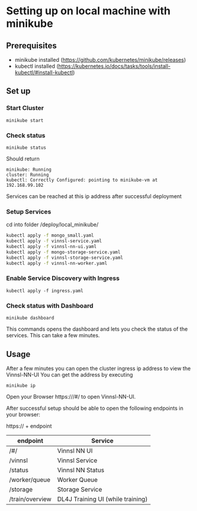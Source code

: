 # Setting up on local machine with minikube
## Prerequisites

- minikube installed (https://github.com/kubernetes/minikube/releases)
- kubectl installed (https://kubernetes.io/docs/tasks/tools/install-kubectl/#install-kubectl)

## Set up

### Start Cluster

```
minikube start
```

### Check status

```
minikube status
```

Should return 

```
minikube: Running
cluster: Running
kubectl: Correctly Configured: pointing to minikube-vm at 192.168.99.102
```

Services can be reached at this ip address after successful deployment

### Setup Services

cd into folder /deploy/local_minikube/

```bash
kubectl apply -f mongo_small.yaml
kubectl apply -f vinnsl-service.yaml
kubectl apply -f vinnsl-nn-ui.yaml
kubectl apply -f mongo-storage-service.yaml
kubectl apply -f vinnsl-storage-service.yaml
kubectl apply -f vinnsl-nn-worker.yaml
```

### Enable Service Discovery with Ingress

```
kubectl apply -f ingress.yaml
```

### Check status with Dashboard

```
minikube dashboard
```

This commands opens the dashboard and lets you check the status of the services. This can take a few minutes.

## Usage

After a few minutes you can open the cluster ingress ip address to view the Vinnsl-NN-UI
You can get the address by executing

```
minikube ip
```
Open your Browser https://<minikubeip>/#/ to open Vinnsl-NN-UI.

After successful setup should be able to open the following endpoints in your browser:

https://<minikubeip> + endpoint

| endpoint        | Service                           |
| --------------- | --------------------------------- |
| /#/             | Vinnsl NN UI                      |
| /vinnsl         | Vinnsl Service                    |
| /status         | Vinnsl NN Status                  |
| /worker/queue   | Worker Queue                      |
| /storage        | Storage Service                   |
| /train/overview | DL4J Training UI (while training) |

 